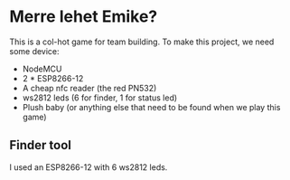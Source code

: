 # Merre lehet Emike?

This is a col-hot game for team building.
To make this project, we need some device:
 - NodeMCU
 - 2 * ESP8266-12
 - A cheap nfc reader (the red PN532)
 - ws2812 leds (6 for finder, 1 for status led)
 - Plush baby (or anything else that need to be found when we play this game)

## Finder tool

I used an ESP8266-12 with 6 ws2812 leds.
